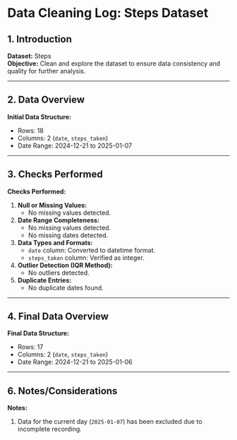 # Data Cleaning Log: Steps Dataset

## 1. Introduction
**Dataset:** Steps  
**Objective:** Clean and explore the dataset to ensure data consistency and quality for further analysis.

---

## 2. Data Overview
**Initial Data Structure:**  
- Rows: 18  
- Columns: 2 (`date`, `steps_taken`)  
- Date Range: 2024-12-21 to 2025-01-07  

---

## 3. Checks Performed
**Checks Performed:**  
1. **Null or Missing Values:**  
   - No missing values detected.  
2. **Date Range Completeness:**  
   - No missing values detected. 
   - No missing dates detected.
3. **Data Types and Formats:**  
   - `date` column: Converted to datetime format.  
   - `steps_taken` column: Verified as integer.  
4. **Outlier Detection (IQR Method):**  
   - No outliers detected.  
5. **Duplicate Entries:**  
   - No duplicate dates found.  

---

## 4. Final Data Overview
**Final Data Structure:**  
- Rows: 17
- Columns: 2 (`date`, `steps_taken`)  
- Date Range: 2024-12-21 to 2025-01-06  

---

## 6. Notes/Considerations
**Notes:**  
1. Data for the current day (`2025-01-07`) has been excluded due to incomplete recording.  
